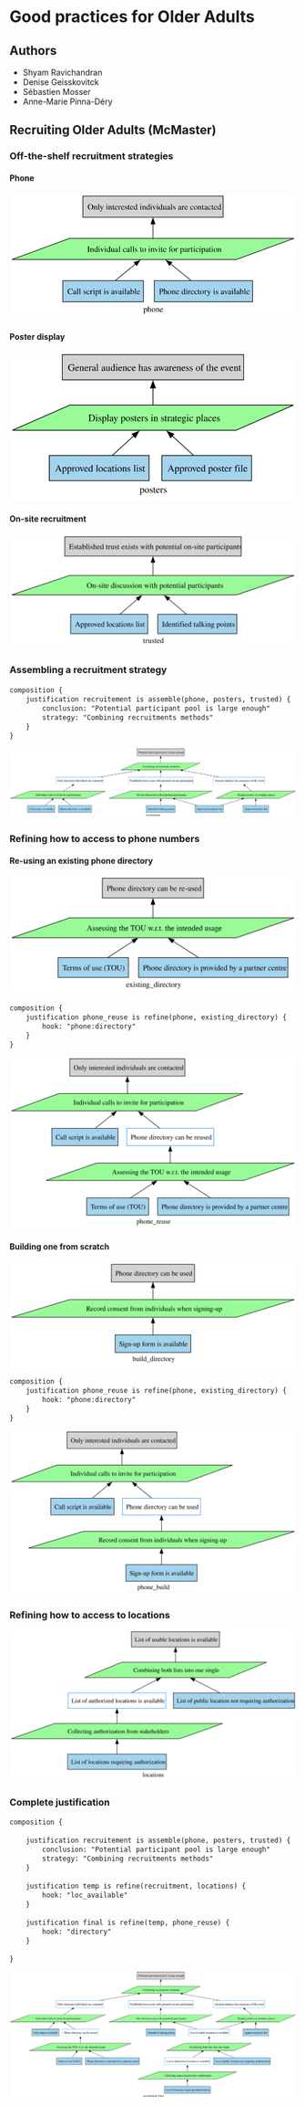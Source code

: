 # Good practices for Older Adults

## Authors
- Shyam Ravichandran
- Denise Geisskovitck
- Sébastien Mosser
- Anne-Marie Pinna-Déry


## Recruiting Older Adults (McMaster)

### Off-the-shelf recruitment strategies

#### Phone

<div align="center">

![](figures/phone.svg)

</div>

#### Poster display

<div align="center">

![](figures/posters.svg)

</div>

#### On-site recruitment

<div align="center">

![](figures/trusted.svg)

</div>

### Assembling a recruitment strategy

```
composition {
    justification recruitement is assemble(phone, posters, trusted) {
        conclusion: "Potential participant pool is large enough"
        strategy: "Combining recruitments methods"
    }
}
```

<div align="center">

![](figures/recruitement.svg)

</div>

### Refining how to access to phone numbers

#### Re-using an existing phone directory


<div align="center">

![](figures/existing_directory.svg)

</div>

```
composition {
    justification phone_reuse is refine(phone, existing_directory) {
        hook: "phone:directory"
    }
}
```
<div align="center">

![](figures/phone_reuse.svg)

</div>


#### Building one from scratch

<div align="center">

![](figures/build_directory.svg)

</div>

```
composition {
    justification phone_reuse is refine(phone, existing_directory) {
        hook: "phone:directory"
    }
}
```
<div align="center">

![](figures/phone_build.svg)

</div>

### Refining how to access to locations

<div align="center">

![](figures/locations.svg)

</div>

### Complete justification

```
composition {

    justification recruitement is assemble(phone, posters, trusted) {
        conclusion: "Potential participant pool is large enough"
        strategy: "Combining recruitments methods"
    }

    justification temp is refine(recruitment, locations) {
        hook: "loc_available"
    }

    justification final is refine(temp, phone_reuse) {
        hook: "directory"
    }

}
```

<div align="center">

![](figures/recruitement_final.svg)

</div>